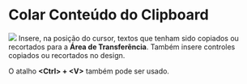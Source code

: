 # Colar Conteúdo do Clipboard

![](http://www.gvinci.com.br/manual/colagv5.png) Insere, na posição do cursor, textos que tenham sido copiados ou recortados para a **Área de Transferência**. Também insere controles copiados ou recortados no design.

O atalho **&lt;Ctrl&gt; + &lt;V&gt;** também pode ser usado.

